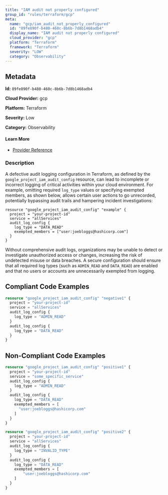 ```yaml
---
title: "IAM audit not properly configured"
group_id: "rules/terraform/gcp"
meta:
  name: "gcp/iam_audit_not_properly_configured"
  id: "89fe890f-b480-460c-8b6b-7d8b1468adb4"
  display_name: "IAM audit not properly configured"
  cloud_provider: "gcp"
  platform: "Terraform"
  framework: "Terraform"
  severity: "LOW"
  category: "Observability"
---
```

## Metadata

**Id:** `89fe890f-b480-460c-8b6b-7d8b1468adb4`

**Cloud Provider:** gcp

**Platform:** Terraform

**Severity:** Low

**Category:** Observability

#### Learn More

 - [Provider Reference](https://registry.terraform.io/providers/hashicorp/google/latest/docs/resources/google_project_iam#google_project_iam_audit_config)

### Description

 A defective audit logging configuration in Terraform, as defined by the `google_project_iam_audit_config` resource, can lead to incomplete or incorrect logging of critical activities within your cloud environment. For example, omitting required `log_type` values or specifying exempted members, as shown below, allows certain user actions to go unrecorded, potentially bypassing audit trails and hampering incident investigations:

```
resource "google_project_iam_audit_config" "example" {
  project = "your-project-id"
  service = "allServices"
  audit_log_config {
    log_type = "DATA_READ"
    exempted_members = ["user:joebloggs@hashicorp.com"]
  }
}
```

Without comprehensive audit logs, organizations may be unable to detect or investigate unauthorized access or changes, increasing the risk of undetected misuse or data breaches. A secure configuration should ensure that all required log types (such as `ADMIN_READ` and `DATA_READ`) are enabled and that no users or accounts are unnecessarily exempted from logging.


## Compliant Code Examples
```terraform
resource "google_project_iam_audit_config" "negative1" {
  project = "your-project-id"
  service = "allServices"
  audit_log_config {
    log_type = "ADMIN_READ"
  }
  audit_log_config {
    log_type = "DATA_READ"
  }
}
```
## Non-Compliant Code Examples
```terraform
resource "google_project_iam_audit_config" "positive1" {
  project = "your-project-id"
  service = "some_specific_service"
  audit_log_config {
    log_type = "ADMIN_READ"
  }
  audit_log_config {
    log_type = "DATA_READ"
    exempted_members = [
      "user:joebloggs@hashicorp.com"
    ]
  }
}

resource "google_project_iam_audit_config" "positive2" {
  project = "your-project-id"
  service = "allServices"
  audit_log_config {
    log_type = "INVALID_TYPE"
  }
  audit_log_config {
    log_type = "DATA_READ"
    exempted_members = [
        "user:joebloggs@hashicorp.com"
    ]
  }
}
```